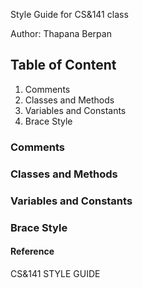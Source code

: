 Style Guide for CS&141 class

Author: Thapana Berpan



## Table of Content

1.  Comments
2.  Classes and Methods
3.  Variables and Constants
4.  Brace Style

### Comments


### Classes and Methods

### Variables and Constants


### Brace Style

#### Reference

CS&141 STYLE GUIDE
